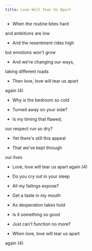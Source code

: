 ```yaml
---
title: Love Will Tear Us Apart
---
```


- When the routine bites hard

and ambitions are low

- And the resentment rides high

but emotions won't grow

- And we're changing our ways,

taking different roads

- Then love, love will tear us apart

again (4)



- Why is the bedroom so cold

- Turned away on your side?

- Is my timing that flawed,

our respect run so dry?

- Yet there's still this appeal

- That we've kept through

our lives

- Love, love will tear us apart again (4)



- Do you cry out in your sleep

- All my failings expose?

- Get a taste in my mouth

- As desperation takes hold

- Is it something so good

- Just can't function no more?

- When love, love will tear us apart

again (4)







